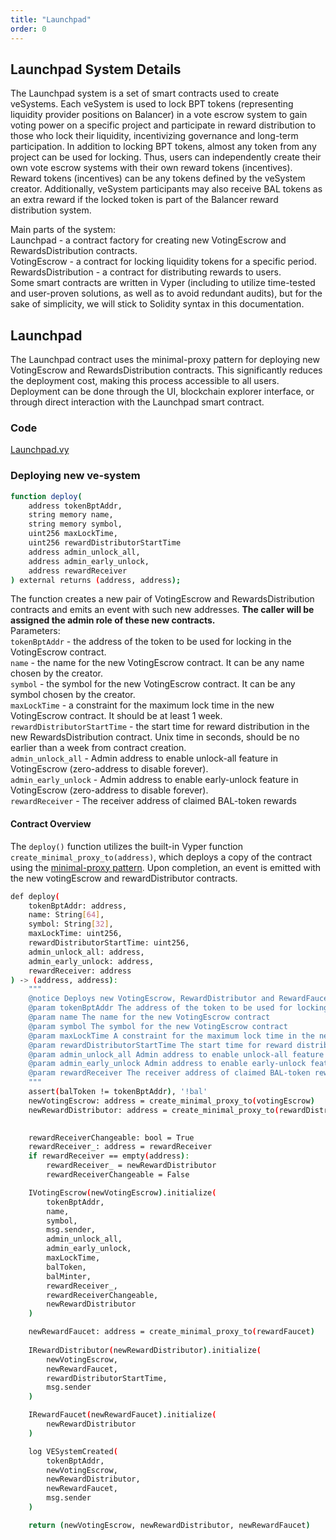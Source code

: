 ```yaml
---
title: "Launchpad"
order: 0
---
```


## Launchpad System Details

The Launchpad system is a set of smart contracts used to create veSystems. Each veSystem is used to lock BPT tokens (representing liquidity provider positions on Balancer) in a vote escrow system to gain voting power on a specific project and participate in reward distribution to those who lock their liquidity, incentivizing governance and long-term participation.
In addition to locking BPT tokens, almost any token from any project can be used for locking. Thus, users can independently create their own vote escrow systems with their own reward tokens (incentives).  
Reward tokens (incentives) can be any tokens defined by the veSystem creator. 
Additionally, veSystem participants may also receive BAL tokens as an extra reward if the locked token is part of the Balancer reward distribution system.

Main parts of the system:  
Launchpad - a contract factory for creating new VotingEscrow and RewardsDistribution contracts.  
VotingEscrow - a contract for locking liquidity tokens for a specific period.  
RewardsDistribution - a contract for distributing rewards to users.  
Some smart contracts are written in Vyper (including to utilize time-tested and user-proven solutions, as well as to avoid redundant audits), but for the sake of simplicity, we will stick to Solidity syntax in this documentation.  


## Launchpad
The Launchpad contract uses the minimal-proxy pattern for deploying new VotingEscrow and RewardsDistribution contracts. This significantly reduces the deployment cost, making this process accessible to all users. Deployment can be done through the UI, blockchain explorer interface, or through direct interaction with the Launchpad smart contract.


### Code  
[Launchpad.vy](https://github.com/protofire/ve8020-launchpad/blob/main/contracts/Launchpad.vy)

### Deploying new ve-system
```sh
function deploy(
    address tokenBptAddr,
    string memory name,
    string memory symbol,
    uint256 maxLockTime,
    uint256 rewardDistributorStartTime
    address admin_unlock_all,
    address admin_early_unlock,
    address rewardReceiver 
) external returns (address, address);
```

The function creates a new pair of VotingEscrow and RewardsDistribution contracts and emits an event with such new addresses. **The caller will be assigned the admin role of these new contracts.**  
Parameters:  
`tokenBptAddr` - the address of the token to be used for locking in the VotingEscrow contract.  
`name` - the name for the new VotingEscrow contract. It can be any name chosen by the creator.  
`symbol` - the symbol for the new VotingEscrow contract. It can be any symbol chosen by the creator.  
`maxLockTime` - a constraint for the maximum lock time in the new VotingEscrow contract. It should be at least 1 week.  
`rewardDistributorStartTime` - the start time for reward distribution in the new RewardsDistribution contract. Unix time in seconds, should be no earlier than a week from contract creation.  
`admin_unlock_all` - Admin address to enable unlock-all feature in VotingEscrow (zero-address to disable forever).  
`admin_early_unlock` - Admin address to enable early-unlock feature in VotingEscrow (zero-address to disable forever).  
`rewardReceiver` - The receiver address of claimed BAL-token rewards  


#### Contract Overview  
The `deploy()` function utilizes the built-in Vyper function `create_minimal_proxy_to(address)`, which deploys a copy of the contract using the [minimal-proxy pattern](https://eips.ethereum.org/EIPS/eip-1167). Upon completion, an event is emitted with the new votingEscrow and rewardDistributor contracts.  

```sh
def deploy(
    tokenBptAddr: address,
    name: String[64],
    symbol: String[32],
    maxLockTime: uint256,
    rewardDistributorStartTime: uint256,
    admin_unlock_all: address,
    admin_early_unlock: address,
    rewardReceiver: address
) -> (address, address):
    """
    @notice Deploys new VotingEscrow, RewardDistributor and RewardFaucet contracts
    @param tokenBptAddr The address of the token to be used for locking
    @param name The name for the new VotingEscrow contract
    @param symbol The symbol for the new VotingEscrow contract
    @param maxLockTime A constraint for the maximum lock time in the new VotingEscrow contract
    @param rewardDistributorStartTime The start time for reward distribution
    @param admin_unlock_all Admin address to enable unlock-all feature in VotingEscrow (zero-address to disable forever)
    @param admin_early_unlock Admin address to enable early-unlock feature in VotingEscrow (zero-address to disable forever)
    @param rewardReceiver The receiver address of claimed BAL-token rewards
    """
    assert(balToken != tokenBptAddr), '!bal'
    newVotingEscrow: address = create_minimal_proxy_to(votingEscrow)
    newRewardDistributor: address = create_minimal_proxy_to(rewardDistributor)
    

    rewardReceiverChangeable: bool = True
    rewardReceiver_: address = rewardReceiver
    if rewardReceiver == empty(address):
        rewardReceiver_ = newRewardDistributor
        rewardReceiverChangeable = False

    IVotingEscrow(newVotingEscrow).initialize(
        tokenBptAddr,
        name,
        symbol,
        msg.sender,
        admin_unlock_all,
        admin_early_unlock,
        maxLockTime,
        balToken,
        balMinter,
        rewardReceiver_,
        rewardReceiverChangeable,
        newRewardDistributor
    )

    newRewardFaucet: address = create_minimal_proxy_to(rewardFaucet)
    
    IRewardDistributor(newRewardDistributor).initialize(
        newVotingEscrow,
        newRewardFaucet,
        rewardDistributorStartTime,
        msg.sender
    )

    IRewardFaucet(newRewardFaucet).initialize(
        newRewardDistributor
    )

    log VESystemCreated(
        tokenBptAddr,
        newVotingEscrow,
        newRewardDistributor,
        newRewardFaucet,
        msg.sender
    )

    return (newVotingEscrow, newRewardDistributor, newRewardFaucet)
```
